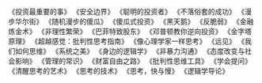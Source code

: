 《投资最重要的事》
《安全边界》
《聪明的投资者》
《不落俗套的成功》
《漫步华尔街》
《随机漫步的傻瓜》
《傻瓜式投资》
《黑天鹅》
《反脆弱》
《金融炼金术》
《非理性繁荣》
《巴菲特致股东》
《邓普顿教你逆向投资》
《金字塔原理》
《超越感觉：批判性思考指南》
《像心理学家一样思考》
《远见》
《我们如何思维》
《系统之美》
《身边的逻辑学》
《非暴力沟通》
《态度改变与社会影响》
《管理的常识》
《财富自由之路》
《批判性思维工具》
《学会提问》
《清醒思考的艺术》
《思考的技术》
《思考，快与慢》
《逻辑学导论》

